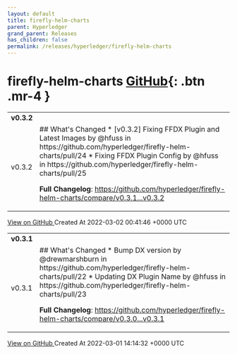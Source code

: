 ```yaml
---
layout: default
title: firefly-helm-charts
parent: Hyperledger
grand_parent: Releases
has_children: false
permalink: /releases/hyperledger/firefly-helm-charts
---
```


# firefly-helm-charts <span class="fs-3 right-align">[GitHub](https://github.com/hyperledger/firefly-helm-charts){: .btn .mr-4 }</span>


<div>
    <table>
        <tr>
            <td colspan="2">
                <b>
                    v0.3.2
                </b>
            </td>
        </tr>
        <tr>
            <td>
                <span class="chip">
                    v0.3.2
                </span>
            </td>
            <td>
                ## What's Changed
* [v0.3.2] Fixing FFDX Plugin and Latest Images by @hfuss in https://github.com/hyperledger/firefly-helm-charts/pull/24
* Fixing FFDX Plugin Config by @hfuss in https://github.com/hyperledger/firefly-helm-charts/pull/25


**Full Changelog**: https://github.com/hyperledger/firefly-helm-charts/compare/v0.3.1...v0.3.2
            </td>
        </tr>
    </table>
    <a href="https://github.com/hyperledger/firefly-helm-charts/releases/tag/v0.3.2" class=".btn">
        View on GitHub
    </a>
    <span class="right-align">
        Created At 2022-03-02 00:41:46 +0000 UTC
    </span>
</div>

<div>
    <table>
        <tr>
            <td colspan="2">
                <b>
                    v0.3.1
                </b>
            </td>
        </tr>
        <tr>
            <td>
                <span class="chip">
                    v0.3.1
                </span>
            </td>
            <td>
                ## What's Changed
* Bump DX version by @drewmarshburn in https://github.com/hyperledger/firefly-helm-charts/pull/22
* Updating DX Plugin Name by @hfuss in https://github.com/hyperledger/firefly-helm-charts/pull/23


**Full Changelog**: https://github.com/hyperledger/firefly-helm-charts/compare/v0.3.0...v0.3.1
            </td>
        </tr>
    </table>
    <a href="https://github.com/hyperledger/firefly-helm-charts/releases/tag/v0.3.1" class=".btn">
        View on GitHub
    </a>
    <span class="right-align">
        Created At 2022-03-01 14:14:32 +0000 UTC
    </span>
</div>

